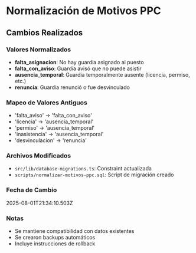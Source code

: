# Normalización de Motivos PPC

## Cambios Realizados

### Valores Normalizados
- **falta_asignacion**: No hay guardia asignado al puesto
- **falta_con_aviso**: Guardia avisó que no puede asistir
- **ausencia_temporal**: Guardia temporalmente ausente (licencia, permiso, etc.)
- **renuncia**: Guardia renunció o fue desvinculado

### Mapeo de Valores Antiguos
- 'falta_aviso' → 'falta_con_aviso'
- 'licencia' → 'ausencia_temporal'
- 'permiso' → 'ausencia_temporal'
- 'inasistencia' → 'ausencia_temporal'
- 'desvinculacion' → 'renuncia'

### Archivos Modificados
- `src/lib/database-migrations.ts`: Constraint actualizada
- `scripts/normalizar-motivos-ppc.sql`: Script de migración creado

### Fecha de Cambio
2025-08-01T21:34:10.503Z

### Notas
- Se mantiene compatibilidad con datos existentes
- Se crearon backups automáticos
- Incluye instrucciones de rollback
